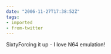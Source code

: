 ```yaml
---
date: "2006-11-27T17:38:52Z"
tags:
- imported
- from-twitter
---
```

SixtyForcing it up - I love N64 emulation\!
